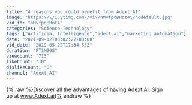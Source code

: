 ```yaml
---
title: "4 reasons you could benefit from Adext AI"
image: "https:\/\/i.ytimg.com\/vi\/nMvfpdBHot4\/hqdefault.jpg"
vid_id: "nMvfpdBHot4"
categories: "Science-Technology"
tags: ["Artificial Intelligence","adext.ai","marketing automation"]
date: "2021-09-12T03:02:27+03:00"
vid_date: "2019-05-22T17:34:55Z"
duration: "PT1M20S"
viewcount: "713"
likeCount: "10"
dislikeCount: "0"
channel: "Adext AI"
---
```

{% raw %}Discover all the advantages of having Adext AI. Sign up at www.Adext.ai{% endraw %}
